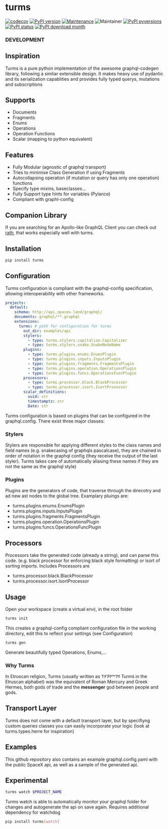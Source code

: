# turms

[![codecov](https://codecov.io/gh/jhnnsrs/turms/branch/master/graph/badge.svg?token=UGXEA2THBV)](https://codecov.io/gh/jhnnsrs/turms)
[![PyPI version](https://badge.fury.io/py/turms.svg)](https://pypi.org/project/turms/)
[![Maintenance](https://img.shields.io/badge/Maintained%3F-yes-green.svg)](https://pypi.org/project/turms/)
![Maintainer](https://img.shields.io/badge/maintainer-jhnnsrs-blue)
[![PyPI pyversions](https://img.shields.io/pypi/pyversions/turms.svg)](https://pypi.python.org/pypi/turms/)
[![PyPI status](https://img.shields.io/pypi/status/turms.svg)](https://pypi.python.org/pypi/turms/)
[![PyPI download month](https://img.shields.io/pypi/dm/turms.svg)](https://pypi.python.org/pypi/turms/)

### DEVELOPMENT

## Inspiration

Turms is a pure python implementation of the awesome graphql-codegen library, following a simliar extensible design.
It makes heavy use of pydantic and its serialization capablities and provides fully typed querys, mutations and subscriptions

## Supports

- Documents
- Fragments
- Enums
- Operations
- Operation Functions
- Scalar (mapping to python equivalent)

## Features

- Fully Modular (agnostic of graphql transport)
- Tries to minimise Class Generation if using Fragments
- Autocollapsing operation (if mutation or query has only one operation) functions
- Specify type mixins, baseclasses...
- Fully Support type hints for variables (Pylance)
- Compliant with graphl-config

## Companion Library

If you are searching for an Apollo-like GraphQL Client you can check out [rath](https://github.com/jhnnsrs/rath), that works especially
well with turms.

## Installation

```bash
pip install turms
```

## Configuration

Turms configuration is compliant with the graphql-config specification, allowing interoperability with other frameworks.

```yaml
projects:
  default:
    schema: http://api.spacex.land/graphql/
    documents: graphql/**.graphql
    extensions:
      turms: # path for configuration for turms
        out_dir: examples/api
        stylers:
          - type: turms.stylers.capitalize.Capitalizer
          - type: turms.stylers.snake.SnakeNodeName
        plugins:
          - type: turms.plugins.enums.EnumsPlugin
          - type: turms.plugins.inputs.InputsPlugin
          - type: turms.plugins.fragments.FragmentsPlugin
          - type: turms.plugins.operation.OperationsPlugin
          - type: turms.plugins.funcs.OperationsFuncPlugin
        processors:
          - type: turms.processor.black.BlackProcessor
          - type: turms.processor.isort.IsortProcessor
        scalar_definitions:
          uuid: str
          timestamptz: str
          Date: str
```

Turms configuration is based on plugins that can be configured in the graphql.config. There exist three major classes:

### Stylers

Stylers are responsible for applying different styles to the class names and field names (e.g. snakecasing of graphqls pascalcase),
they are chained in order of notation in the graphql config (they receive the output of the last styler). Turms takes care of automatically
aliasing these names if they are not the same as the graphql style)

### Plugins

Plugins are the generators of code, that traverse through the direcotry and ad new ast nodes to the global tree. Examplary pluings are:

- turms.plugins.enums.EnumsPlugin
- turms.plugins.inputs.InputsPlugin
- turms.plugins.fragments.FragmentsPlugin
- turms.plugins.operation.OperationsPlugin
- turms.plugins.funcs.OperationsFuncPlugin

## Processors

Processors take the generated code (already a string), and can parse this code. (e.g. black processor for enforcing black style formatting) or isort of sorting imports.
Includes Processors are

- turms.processor.black.BlackProcessor
- turms.processor.isort.IsortProcessor

## Usage

Open your workspace (create a virtual env), in the root folder

```bash
turms init
```

This creates a graphql-config compliant configuration file in the working directory, edit this to reflect your settings (see Configuration)

```bash
turms gen
```

Generate beautifully typed Operations, Enums,...

### Why Turms

In Etruscan religion, Turms (usually written as 𐌕𐌖𐌓𐌌𐌑 Turmś in the Etruscan alphabet) was the equivalent of Roman Mercury and Greek Hermes, both gods of trade and the **messenger** god between people and gods.

## Transport Layer

Turms does not come with a default transport layer, but by specifiyng custom queries classes you can easily incorporate your logic (look at turms.types.herre for inspiration)

## Examples

This github repository also contains an example graphql.config.yaml with the public SpaceX api, as well as a sample of the generated api.

## Experimental

```bash
turms watch $PROJECT_NAME
```

Turms watch is able to automatically monitor your graphql folder for changes and autogenerate the api on save again.
Requires additional dependency for watchdog

```bash
pip install turms[watch]
```
